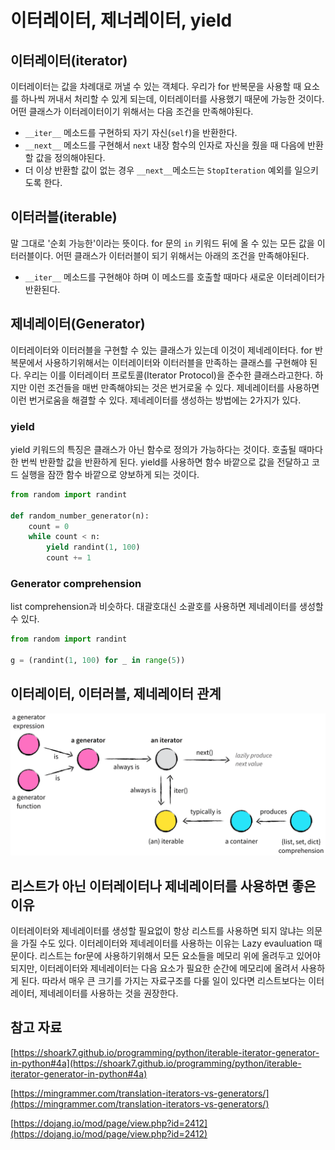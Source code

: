 # 이터레이터, 제너레이터, yield

## 이터레이터(iterator)

이터레이터는 값을 차례대로 꺼낼 수 있는 객체다. 우리가 for 반복문을 사용할 때 요소를 하나씩 꺼내서 처리할 수 있게 되는데, 이터레이터를 사용했기 때문에 가능한 것이다. 어떤 클래스가 이터레이터이기 위해서는 다음 조건을 만족해야된다.

- `__iter__` 메소드를 구현하되 자기 자신(`self`)을 반환한다.
- `__next__` 메소드를 구현해서 `next` 내장 함수의 인자로 자신을 줬을 때 다음에 반환할 값을 정의해야된다.
- 더 이상 반환할 값이 없는 경우 `__next__`메소드는 `StopIteration` 예외를 일으키도록 한다.

## 이터러블(iterable)

말 그대로 '순회 가능한'이라는 뜻이다. for 문의 `in` 키워드 뒤에 올 수 있는 모든 값을 이터러블이다. 어떤 클래스가 이터러블이 되기 위해서는 아래의 조건을 만족해야된다.

- `__iter__` 메소드를 구현해야 하며 이 메소드를 호출할 때마다 새로운 이터레이터가 반환된다.

## 제네레이터(Generator)

이터레이터와 이터러블을 구현할 수 있는 클래스가 있는데 이것이 제네레이터다. for 반복문에서 사용하기위해서는 이터레이터와 이터러블을 만족하는 클래스를 구현해야 된다. 우리는 이를 이터레이터 프로토콜(Iterator Protocol)을 준수한 클래스라고한다. 하지만 이런 조건들을 매번 만족해야되는 것은 번거로울 수 있다. 제네레이터를 사용하면 이런 번거로움을 해결할 수 있다. 제네레이터를 생성하는 방법에는 2가지가 있다.

### yield

yield 키워드의 특징은 클래스가 아닌 함수로 정의가 가능하다는 것이다. 호출될 때마다 한 번씩 반환할 값을 반환하게 된다. yield를 사용하면 함수 바깥으로 값을 전달하고 코드 실행을 잠깐 함수 바깥으로 양보하게 되는 것이다.

```python
from random import randint

def random_number_generator(n):
    count = 0
    while count < n:
        yield randint(1, 100)
        count += 1
```

### Generator comprehension

list comprehension과 비슷하다. 대괄호대신 소괄호를 사용하면 제네레이터를 생성할 수 있다.

```python
from random import randint

g = (randint(1, 100) for _ in range(5))
```

## 이터레이터, 이터러블, 제네레이터 관계

![Untitled](assets/Untitled-4550375.png)

## 리스트가 아닌 이터레이터나 제네레이터를 사용하면 좋은 이유

이터레이터와 제네레이터를 생성할 필요없이 항상 리스트를 사용하면 되지 않냐는 의문을 가질 수도 있다. 이터레이터와 제네레이터를 사용하는 이유는 Lazy evauluation 때문이다. 리스트는 for문에 사용하기위해서 모든 요소들을 메모리 위에 올려두고 있어야되지만, 이터레이터와 제네레이터는 다음 요소가 필요한 순간에 메모리에 올려서 사용하게 된다. 따라서 매우 큰 크기를 가지는 자료구조를 다룰 일이 있다면 리스트보다는 이터레이터, 제네레이터를 사용하는 것을 권장한다.

## 참고 자료

[https://shoark7.github.io/programming/python/iterable-iterator-generator-in-python#4a](https://shoark7.github.io/programming/python/iterable-iterator-generator-in-python#4a)

[https://mingrammer.com/translation-iterators-vs-generators/](https://mingrammer.com/translation-iterators-vs-generators/)

[https://dojang.io/mod/page/view.php?id=2412](https://dojang.io/mod/page/view.php?id=2412)